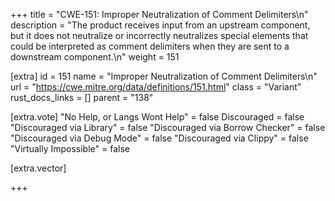 +++
title = "CWE-151: Improper Neutralization of Comment Delimiters\n"
description = "The product receives input from an upstream component, but it does not neutralize or incorrectly neutralizes special elements that could be interpreted as comment delimiters when they are sent to a downstream component.\n"
weight = 151

[extra]
id = 151
name = "Improper Neutralization of Comment Delimiters\n"
url = "https://cwe.mitre.org/data/definitions/151.html"
class = "Variant"
rust_docs_links = []
parent = "138"

[extra.vote]
"No Help, or Langs Wont Help" = false
Discouraged = false
"Discouraged via Library" = false
"Discouraged via Borrow Checker" = false
"Discouraged via Debug Mode" = false
"Discouraged via Clippy" = false
"Virtually Impossible" = false

[extra.vector]

+++